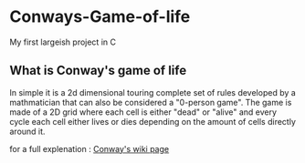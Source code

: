 # Conways-Game-of-life
My first largeish project in C


## What is Conway's game of life
  
  In simple it is a 2d dimensional touring complete set of rules developed by a mathmatician that can also be considered a "0-person game".
  The game is made of a 2D grid where each cell is either "dead" or "alive" and every cycle each cell either lives or dies depending on the amount
  of cells directly around it.  
  
  for a full explenation :
  [Conway's wiki page](https://en.wikipedia.org/wiki/Conway%27s_Game_of_Life)
  
 
